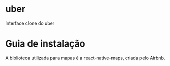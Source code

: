 # uber
Interface clone do uber

# Guia de instalação
A biblioteca utilizada para mapas é a react-native-maps, criada pelo Airbnb.
